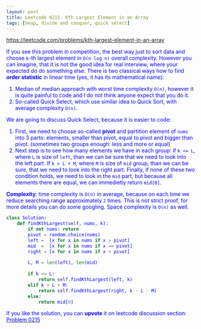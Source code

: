 ```yaml
---
layout: post
title: Leetcode 0215. Kth Largest Element in an Array
tags: [heap, divide and conquer, quick select]
---
```


<a href="https://leetcode.com/problems/kth-largest-element-in-an-array"> <font color = blue>https://leetcode.com/problems/kth-largest-element-in-an-array

If you see this problem in competition, the best way just to sort data and choose `k`-th largest element in `O(n log n)` overall complexity. However you can imagine, that it is not the good idea for real interview, where your expected do do something else. There is two classical ways how to find **order statistic** in linear time (yes, it has its mathematical name):

1. Median of median approach with worst time complexity `O(n)`, however it is quite painful to code and I do not think anyone expect that you do it.
2. So-called Quick Select, which use similar idea to Quick Sort, with average complexity `O(n)`.

We are going to discuss Quick Select, because it is easier to code:

1. First, we need to choose so-called **pivot** and partition element of `nums` into 3 parts: elements, smaller than pivot, equal to pivot and bigger than pivot. (sometimes two groups enough: less and more or equal)
2. Next step is to see how many elements we have in each group: if `k <= L`, where `L` is size of `left`, than we can be sure that we need to look into the left part. If `k > L + M`, where `M` is size of `mid` group, than we can be sure, that we need to look into the right part. Finally, if none of these two condition holds, we need to look in the `mid` part, but because all elements there are equal, we can immedietly return `mid[0]`.

**Complexity**: time complexity is `O(n)` in average, because on each time we reduce searching range approximately `2` times. This is not strict proof, for more details you can do some googling. Space complexity is `O(n)` as well.

```python
class Solution:
    def findKthLargest(self, nums, k):
        if not nums: return
        pivot = random.choice(nums)
        left =  [x for x in nums if x > pivot]
        mid  =  [x for x in nums if x == pivot]
        right = [x for x in nums if x < pivot]
        
        L, M = len(left), len(mid)
        
        if k <= L:
            return self.findKthLargest(left, k)
        elif k > L + M:
            return self.findKthLargest(right, k - L - M)
        else:
            return mid[0]
```

If you like the solution, you can **upvote** it on leetcode discussion section:<a href="https://leetcode.com/problems/kth-largest-element-in-an-array/discuss/1019513/python-quickselect-average-o(n)-explained"> <font color = blue>Problem 0215
